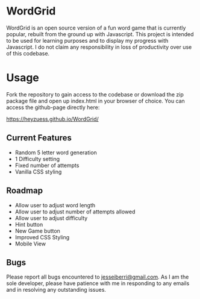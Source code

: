 # WordGrid
WordGrid is an open source version of a fun word game that is currently popular, rebuilt from the ground up with Javascript.
This project is intended to be used for learning purposes and to display my progress with Javascript.
I do not claim any responsibility in loss of productivity over use of this codebase.

# Usage
Fork the repository to gain access to the codebase or download the zip package file and open up index.html in your browser of choice.
You can access the github-page directly here:

<https://heyzuess.github.io/WordGrid/>

## Current Features
- Random 5 letter word generation
- 1 Difficulty setting
- Fixed number of attempts
- Vanilla CSS styling

## Roadmap
- Allow user to adjust word length
- Allow user to adjust number of attempts allowed
- Allow user to adjust difficulty
- Hint button
- New Game button
- Improved CSS Styling
- Mobile View

## Bugs
Please report all bugs encountered to <jesseiberri@gmail.com>. 
As I am the sole developer, please have patience with me in responding to any emails and in resolving any outstanding issues.
